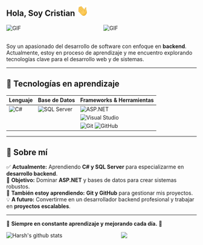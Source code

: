 ## Hola, Soy Cristian <img src="https://raw.githubusercontent.com/ABSphreak/ABSphreak/master/gifs/Hi.gif" width="30px">

<div style="display: flex; justify-content: center; gap: 10px;">
  <img alt="GIF" src="https://media2.giphy.com/media/v1.Y2lkPTc5MGI3NjExZnJkbHY0OHE3cXRrbHNhNWhqczZzYnhrZGxmYzZ1b2htZWRlN3FpNCZlcD12MV9pbnRlcm5hbF9naWZfYnlfaWQmY3Q9Zw/26xiwwfGcXIrNLPTG/giphy.gif" width="400"/>
  <img alt="GIF" src="https://media2.giphy.com/media/v1.Y2lkPTc5MGI3NjExcXd5NHkycjBsa2VncGxqdHNldGhlODg2dHVtY3RocjdpYnR4MW5rdiZlcD12MV9pbnRlcm5hbF9naWZfYnlfaWQmY3Q9Zw/l3mZfnw0RhNN5q5Ak/giphy.gif" width="400"/>
</div>
<br>

Soy un apasionado del desarrollo de software con enfoque en **backend**. Actualmente, estoy en proceso de aprendizaje y me encuentro explorando tecnologías clave para el desarrollo web y de sistemas.  

---

## 🚀 Tecnologías en aprendizaje  

| Lenguaje | Base de Datos | Frameworks & Herramientas |  
|----------|-------------|----------------|
| ![C#](https://img.shields.io/badge/C%23-239120?style=for-the-badge&logo=c-sharp&logoColor=white) | ![SQL Server](https://img.shields.io/badge/SQL%20Server-CC2927?style=for-the-badge&logo=microsoft%20sql%20server&logoColor=white) | ![ASP.NET](https://img.shields.io/badge/ASP.NET-5C2D91?style=for-the-badge&logo=dotnet&logoColor=white) |
| | | ![Visual Studio](https://img.shields.io/badge/Visual%20Studio-5C2D91?style=for-the-badge&logo=visual%20studio&logoColor=white) |
| | | ![Git](https://img.shields.io/badge/Git-F05032?style=for-the-badge&logo=git&logoColor=white) ![GitHub](https://img.shields.io/badge/GitHub-181717?style=for-the-badge&logo=github&logoColor=red) |

---

## 📖 Sobre mí  

✅ **Actualmente:** Aprendiendo **C# y SQL Server** para especializarme en **desarrollo backend**.  
🎯 **Objetivo:** Dominar **ASP.NET** y bases de datos para crear sistemas robustos.  
🚀 **También estoy aprendiendo:** **Git y GitHub** para gestionar mis proyectos.  
💡 **A futuro:** Convertirme en un desarrollador backend profesional y trabajar en **proyectos escalables**.  

---

🌱 **Siempre en constante aprendizaje y mejorando cada día.** 🚀  

<img align='right' src='https://user-images.githubusercontent.com/5713670/87202985-820dcb80-c2b6-11ea-9f56-7ec461c497c3.gif' width='200"'>

![Harsh's github stats](https://github-readme-stats.vercel.app/api?username=CristianPeluka&hide=["issues"]&show_icons=true)





